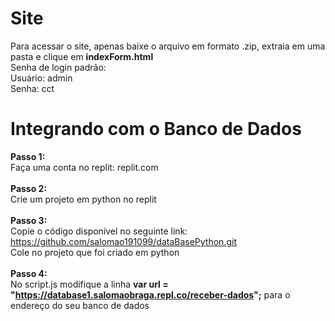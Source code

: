 # Site
Para acessar o site, apenas baixe o arquivo em formato .zip, extraia em uma pasta e clique em **indexForm.html**<br/>
Senha de login padrão:<br/>
Usuário: admin<br/>
Senha: cct<br/>

# Integrando com o Banco de Dados
**Passo 1:** <br/> 
Faça uma conta no replit: replit.com <br/>
<br/>
**Passo 2:** <br/> 
Crie um projeto em python no replit<br/> 
<br/> 
**Passo 3:** <br/> 
Copie o código disponível no seguinte link: https://github.com/salomao191099/dataBasePython.git<br/> 
Cole no projeto que foi criado em python<br/> 
<br/> 
**Passo 4:** <br/> 
No script.js modifique a linha **var url = "https://database1.salomaobraga.repl.co/receber-dados";** para o endereço do seu banco de dados<br/>

